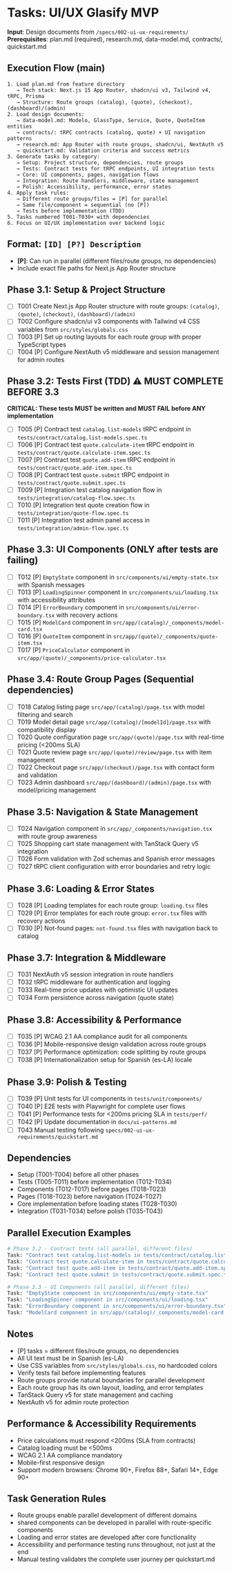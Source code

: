 # Tasks: UI/UX Glasify MVP

**Input**: Design documents from `/specs/002-ui-ux-requirements/`
**Prerequisites**: plan.md (required), research.md, data-model.md, contracts/, quickstart.md

## Execution Flow (main)
```
1. Load plan.md from feature directory
   → Tech stack: Next.js 15 App Router, shadcn/ui v3, Tailwind v4, tRPC, Prisma
   → Structure: Route groups (catalog), (quote), (checkout), (dashboard)/(admin)
2. Load design documents:
   → data-model.md: Modelo, GlassType, Service, Quote, QuoteItem entities
   → contracts/: tRPC contracts (catalog, quote) + UI navigation patterns
   → research.md: App Router with route groups, shadcn/ui, NextAuth v5
   → quickstart.md: Validation criteria and success metrics
3. Generate tasks by category:
   → Setup: Project structure, dependencies, route groups
   → Tests: Contract tests for tRPC endpoints, UI integration tests
   → Core: UI components, pages, navigation flows
   → Integration: Route handlers, middleware, state management
   → Polish: Accessibility, performance, error states
4. Apply task rules:
   → Different route groups/files = [P] for parallel
   → Same file/component = sequential (no [P])
   → Tests before implementation (TDD)
5. Tasks numbered T001-T030+ with dependencies
6. Focus on UI/UX implementation over backend logic
```

## Format: `[ID] [P?] Description`
- **[P]**: Can run in parallel (different files/route groups, no dependencies)
- Include exact file paths for Next.js App Router structure

## Phase 3.1: Setup & Project Structure
- [ ] T001 Create Next.js App Router structure with route groups: `(catalog)`, `(quote)`, `(checkout)`, `(dashboard)/(admin)`
- [ ] T002 Configure shadcn/ui v3 components with Tailwind v4 CSS variables from `src/styles/globals.css`
- [ ] T003 [P] Set up routing layouts for each route group with proper TypeScript types
- [ ] T004 [P] Configure NextAuth v5 middleware and session management for admin routes

## Phase 3.2: Tests First (TDD) ⚠️ MUST COMPLETE BEFORE 3.3
**CRITICAL: These tests MUST be written and MUST FAIL before ANY implementation**
- [ ] T005 [P] Contract test `catalog.list-models` tRPC endpoint in `tests/contract/catalog.list-models.spec.ts`
- [ ] T006 [P] Contract test `quote.calculate-item` tRPC endpoint in `tests/contract/quote.calculate-item.spec.ts`  
- [ ] T007 [P] Contract test `quote.add-item` tRPC endpoint in `tests/contract/quote.add-item.spec.ts`
- [ ] T008 [P] Contract test `quote.submit` tRPC endpoint in `tests/contract/quote.submit.spec.ts`
- [ ] T009 [P] Integration test catalog navigation flow in `tests/integration/catalog-flow.spec.ts`
- [ ] T010 [P] Integration test quote creation flow in `tests/integration/quote-flow.spec.ts`
- [ ] T011 [P] Integration test admin panel access in `tests/integration/admin-flow.spec.ts`

## Phase 3.3: UI Components (ONLY after tests are failing)
- [ ] T012 [P] `EmptyState` component in `src/components/ui/empty-state.tsx` with Spanish messages
- [ ] T013 [P] `LoadingSpinner` component in `src/components/ui/loading.tsx` with accessibility attributes
- [ ] T014 [P] `ErrorBoundary` component in `src/components/ui/error-boundary.tsx` with recovery actions
- [ ] T015 [P] `ModelCard` component in `src/app/(catalog)/_components/model-card.tsx`
- [ ] T016 [P] `QuoteItem` component in `src/app/(quote)/_components/quote-item.tsx`
- [ ] T017 [P] `PriceCalculator` component in `src/app/(quote)/_components/price-calculator.tsx`

## Phase 3.4: Route Group Pages (Sequential dependencies)
- [ ] T018 Catalog listing page `src/app/(catalog)/page.tsx` with model filtering and search
- [ ] T019 Model detail page `src/app/(catalog)/[modelId]/page.tsx` with compatibility display
- [ ] T020 Quote configuration page `src/app/(quote)/page.tsx` with real-time pricing (<200ms SLA)
- [ ] T021 Quote review page `src/app/(quote)/review/page.tsx` with item management
- [ ] T022 Checkout page `src/app/(checkout)/page.tsx` with contact form and validation
- [ ] T023 Admin dashboard `src/app/(dashboard)/(admin)/page.tsx` with model/pricing management

## Phase 3.5: Navigation & State Management
- [ ] T024 Navigation component in `src/app/_components/navigation.tsx` with route group awareness
- [ ] T025 Shopping cart state management with TanStack Query v5 integration
- [ ] T026 Form validation with Zod schemas and Spanish error messages
- [ ] T027 tRPC client configuration with error boundaries and retry logic

## Phase 3.6: Loading & Error States
- [ ] T028 [P] Loading templates for each route group: `loading.tsx` files
- [ ] T029 [P] Error templates for each route group: `error.tsx` files with recovery actions
- [ ] T030 [P] Not-found pages: `not-found.tsx` files with navigation back to catalog

## Phase 3.7: Integration & Middleware
- [ ] T031 NextAuth v5 session integration in route handlers
- [ ] T032 tRPC middleware for authentication and logging
- [ ] T033 Real-time price updates with optimistic UI updates
- [ ] T034 Form persistence across navigation (quote state)

## Phase 3.8: Accessibility & Performance
- [ ] T035 [P] WCAG 2.1 AA compliance audit for all components
- [ ] T036 [P] Mobile-responsive design validation across route groups
- [ ] T037 [P] Performance optimization: code splitting by route groups
- [ ] T038 [P] Internationalization setup for Spanish (es-LA) locale

## Phase 3.9: Polish & Testing
- [ ] T039 [P] Unit tests for UI components in `tests/unit/components/`
- [ ] T040 [P] E2E tests with Playwright for complete user flows
- [ ] T041 [P] Performance tests for <200ms pricing SLA in `tests/perf/`
- [ ] T042 [P] Update documentation in `docs/ui-patterns.md`
- [ ] T043 Manual testing following `specs/002-ui-ux-requirements/quickstart.md`

## Dependencies
- Setup (T001-T004) before all other phases
- Tests (T005-T011) before implementation (T012-T034)
- Components (T012-T017) before pages (T018-T023)
- Pages (T018-T023) before navigation (T024-T027)
- Core implementation before loading states (T028-T030)
- Integration (T031-T034) before polish (T035-T043)

## Parallel Execution Examples
```bash
# Phase 3.2 - Contract tests (all parallel, different files)
Task: "Contract test catalog.list-models in tests/contract/catalog.list-models.spec.ts"
Task: "Contract test quote.calculate-item in tests/contract/quote.calculate-item.spec.ts"
Task: "Contract test quote.add-item in tests/contract/quote.add-item.spec.ts"
Task: "Contract test quote.submit in tests/contract/quote.submit.spec.ts"

# Phase 3.3 - UI Components (all parallel, different files)
Task: "EmptyState component in src/components/ui/empty-state.tsx"
Task: "LoadingSpinner component in src/components/ui/loading.tsx"
Task: "ErrorBoundary component in src/components/ui/error-boundary.tsx"
Task: "ModelCard component in src/app/(catalog)/_components/model-card.tsx"
```

## Notes
- [P] tasks = different files/route groups, no dependencies
- All UI text must be in Spanish (es-LA)
- Use CSS variables from `src/styles/globals.css`, no hardcoded colors
- Verify tests fail before implementing features
- Route groups provide natural boundaries for parallel development
- Each route group has its own layout, loading, and error templates
- TanStack Query v5 for state management and caching
- NextAuth v5 for admin route protection

## Performance & Accessibility Requirements
- Price calculations must respond <200ms (SLA from contracts)
- Catalog loading must be <500ms
- WCAG 2.1 AA compliance mandatory
- Mobile-first responsive design
- Support modern browsers: Chrome 90+, Firefox 88+, Safari 14+, Edge 90+

## Task Generation Rules
- Route groups enable parallel development of different domains
- shared components can be developed in parallel with route-specific components
- Loading and error states are developed after core functionality
- Accessibility and performance testing runs throughout, not just at the end
- Manual testing validates the complete user journey per quickstart.md